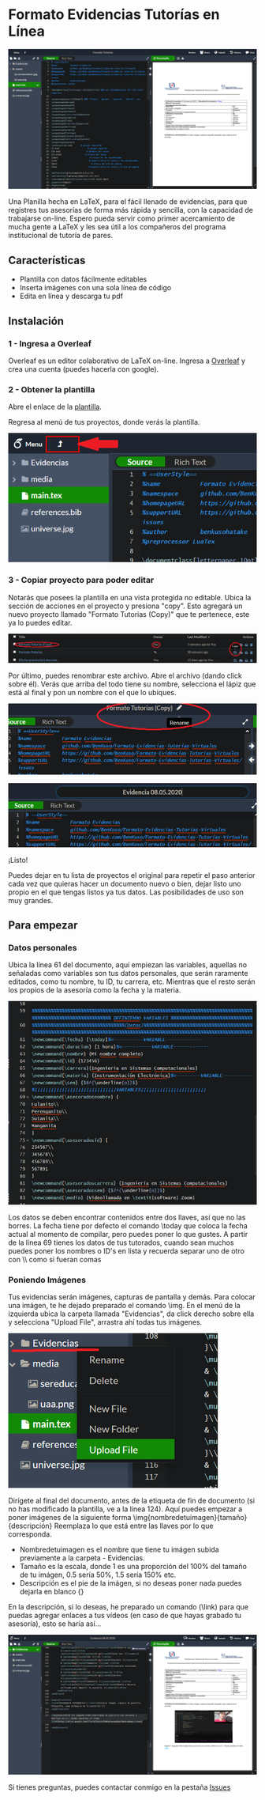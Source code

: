 # Formato Evidencias Tutorías en Línea

![preview](https://raw.githubusercontent.com/BenKuso/Formato-Evidencias-Tutorias-Virtuales/master/images/Formato-tuto.png)

Una Planilla hecha en LaTeX, para el fácil llenado de evidencias, para que registres tus asesorías de forma más rápida y sencilla, con la capacidad de trabajarse on-line. Espero pueda servir como primer acercamiento de mucha gente a LaTeX y les sea útil a los compañeros del programa institucional de tutoría de pares.

## Características
  - Plantilla con datos fácilmente editables
  - Inserta imágenes con una sola línea de código
  - Edita en línea y descarga tu pdf


## Instalación

### 1 - Ingresa a Overleaf
Overleaf es un editor colaborativo de LaTeX on-line.
Ingresa a [Overleaf](https://www.overleaf.com/) y crea una cuenta (puedes hacerla con google).



### 2 - Obtener la plantilla

Abre el enlace de la [plantilla](https://www.overleaf.com/read/smxtdmkdqdgx).

Regresa al menú de tus proyectos, donde verás la plantilla.

![volver](https://raw.githubusercontent.com/BenKuso/Formato-Evidencias-Tutorias-Virtuales/master/images/back.png)

### 3 - Copiar proyecto para poder editar
Notarás que posees la plantilla en una vista protegida no editable. Ubica la sección de acciones en el proyecto y presiona "copy".  Esto agregará un nuevo proyecto llamado "Formato Tutorias (Copy)" que te pertenece, este ya lo puedes editar.

![copiar](https://raw.githubusercontent.com/BenKuso/Formato-Evidencias-Tutorias-Virtuales/master/images/copiar.png)

Por último, puedes renombrar este archivo. Abre el archivo (dando click sobre él). Verás que arriba del todo tiene su nombre, selecciona el lápiz que está al final y pon un nombre con el que lo ubiques. 

![renombrar](https://raw.githubusercontent.com/BenKuso/Formato-Evidencias-Tutorias-Virtuales/master/images/renombrar.png)

![nombrar](https://raw.githubusercontent.com/BenKuso/Formato-Evidencias-Tutorias-Virtuales/master/images/nombrar.png)

¡Listo!

Puedes dejar en tu lista de proyectos el original para repetir el paso anterior cada vez que quieras hacer un documento nuevo o bien, dejar listo uno propio en el que tengas listos ya tus datos. Las posibilidades de uso son muy grandes.

## Para empezar

### Datos personales

Ubica la línea 61 del documento, aquí empiezan las variables, aquellas no señaladas como variables son tus datos personales, que serán raramente editados, como tu nombre, tu ID, tu carrera, etc. Mientras que el resto serán los propios de la asesoría como la fecha y la materia.

![variables](https://raw.githubusercontent.com/BenKuso/Formato-Evidencias-Tutorias-Virtuales/master/images/variables.png)

Los datos se deben encontrar contenidos entre dos llaves, así que no las borres. La fecha tiene por defecto el comando \today que coloca la fecha actual al momento de compilar, pero puedes poner lo que gustes.
A partir de la línea 69 tienes los datos de tus tutorados, cuando sean muchos puedes poner los nombres o ID's en lista y recuerda separar uno de otro con \\\\ como si fueran comas

### Poniendo Imágenes

Tus evidencias serán imágenes, capturas de pantalla y demás. Para colocar una imágen, te he dejado preparado el comando \img.
En el menú de la izquierda ubica la carpeta llamada "Evidencias", da click derecho sobre ella y selecciona "Upload File", arrastra ahí todas tus imágenes.

![evidencias](https://raw.githubusercontent.com/BenKuso/Formato-Evidencias-Tutorias-Virtuales/master/images/evidencias.png)

Dirígete al final del documento, antes de la etiqueta de fin de documento (si no has modificado la plantilla, ve a la línea 124).
Aquí puedes empezar a poner imágenes de la siguiente forma
\img{nombredetuimagen}{tamaño}{descripción}
Reemplaza lo que está entre las llaves por lo que corresponda.
- Nombredetuimagen es el nombre que tiene tu imágen subida previamente a la carpeta - Evidencias.
- Tamaño es la escala, donde 1 es una proporción del 100% del tamaño de tu imágen, 0.5 sería 50%, 1.5 sería 150% etc.
- Descripción es el pie de la imágen, si no deseas poner nada puedes dejarla en blanco {}

En la descripción, si lo deseas, he preparado un comando (\link) para que puedas agregar enlaces a tus vídeos (en caso de que hayas grabado tu asesoría), esto se haría así...

![imagen](https://raw.githubusercontent.com/BenKuso/Formato-Evidencias-Tutorias-Virtuales/master/images/imagen.png)


Si tienes preguntas, puedes contactar conmigo en la pestaña [Issues](https://github.com/BenKuso/Formato-Evidencias-Tutorias-Virtuales/issues)
